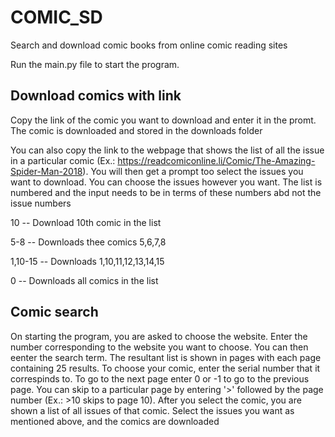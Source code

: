# COMIC_SD
Search and download comic books from online comic reading sites

Run the main.py file to start the program.

## Download comics with link
Copy the link of the comic you want to download and enter it in the promt. The comic is downloaded and stored in the downloads folder

You can also copy the link to the webpage that shows the list of all the issue in a particular comic (Ex.: https://readcomiconline.li/Comic/The-Amazing-Spider-Man-2018). You will then get a prompt too select the issues you want to download. You can choose the issues however you want. The list is numbered and the input needs to be in terms of these numbers abd not the issue numbers

10        --  Download 10th comic in the list

5-8       --  Downloads thee comics 5,6,7,8

1,10-15   -- Downloads 1,10,11,12,13,14,15

0         -- Downloads all comics in the list

## Comic search
On starting the program, you are asked to choose the website. Enter the number corresponding to the website you want to choose. You can then eenter the search term. The resultant list is shown in pages with each page containing 25 results. To choose your comic, enter the serial number that it correspinds to. To go to the next page enter 0 or -1 to go to the previous page. You can skip to a particular page by entering '>' followed by the page number (Ex.: >10 skips to page 10). After you select the comic, you are shown a list of all issues of that comic. Select the issues you want as mentioned above, and the comics are downloaded